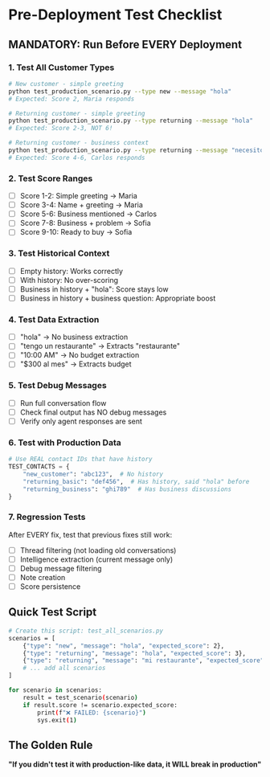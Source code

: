 # Pre-Deployment Test Checklist

## MANDATORY: Run Before EVERY Deployment

### 1. Test All Customer Types
```bash
# New customer - simple greeting
python test_production_scenario.py --type new --message "hola"
# Expected: Score 2, Maria responds

# Returning customer - simple greeting  
python test_production_scenario.py --type returning --message "hola"
# Expected: Score 2-3, NOT 6!

# Returning customer - business context
python test_production_scenario.py --type returning --message "necesito ayuda con mi restaurante"
# Expected: Score 4-6, Carlos responds
```

### 2. Test Score Ranges
- [ ] Score 1-2: Simple greeting → Maria
- [ ] Score 3-4: Name + greeting → Maria  
- [ ] Score 5-6: Business mentioned → Carlos
- [ ] Score 7-8: Business + problem → Sofia
- [ ] Score 9-10: Ready to buy → Sofia

### 3. Test Historical Context
- [ ] Empty history: Works correctly
- [ ] With history: No over-scoring
- [ ] Business in history + "hola": Score stays low
- [ ] Business in history + business question: Appropriate boost

### 4. Test Data Extraction
- [ ] "hola" → No business extraction
- [ ] "tengo un restaurante" → Extracts "restaurante"
- [ ] "10:00 AM" → No budget extraction
- [ ] "$300 al mes" → Extracts budget

### 5. Test Debug Messages
- [ ] Run full conversation flow
- [ ] Check final output has NO debug messages
- [ ] Verify only agent responses are sent

### 6. Test with Production Data
```python
# Use REAL contact IDs that have history
TEST_CONTACTS = {
    "new_customer": "abc123",  # No history
    "returning_basic": "def456",  # Has history, said "hola" before
    "returning_business": "ghi789"  # Has business discussions
}
```

### 7. Regression Tests
After EVERY fix, test that previous fixes still work:
- [ ] Thread filtering (not loading old conversations)
- [ ] Intelligence extraction (current message only)
- [ ] Debug message filtering
- [ ] Note creation
- [ ] Score persistence

## Quick Test Script
```bash
# Create this script: test_all_scenarios.py
scenarios = [
    {"type": "new", "message": "hola", "expected_score": 2},
    {"type": "returning", "message": "hola", "expected_score": 3},
    {"type": "returning", "message": "mi restaurante", "expected_score": 5},
    # ... add all scenarios
]

for scenario in scenarios:
    result = test_scenario(scenario)
    if result.score != scenario.expected_score:
        print(f"❌ FAILED: {scenario}")
        sys.exit(1)
```

## The Golden Rule
**"If you didn't test it with production-like data, it WILL break in production"**